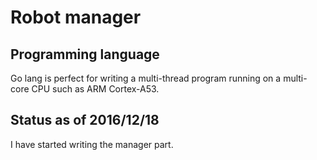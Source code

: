 # Robot manager

## Programming language

Go lang is perfect for writing a multi-thread program running on a multi-core CPU such as ARM Cortex-A53.

## Status as of 2016/12/18

I have started writing the manager part.

